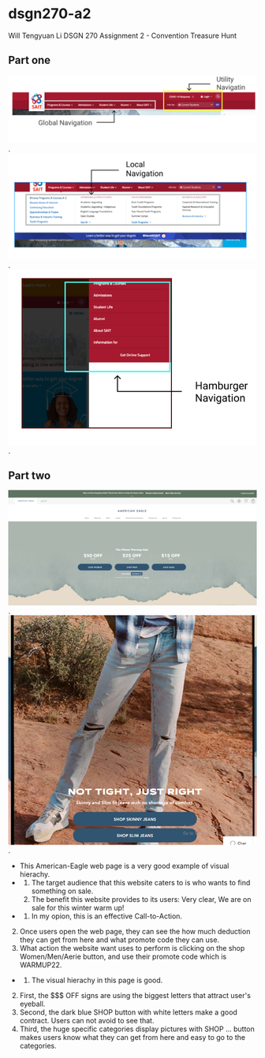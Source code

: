 # dsgn270-a2
Will Tengyuan Li DSGN 270 Assignment 2 - Convention Treasure Hunt
## Part one
![global navigation](./img/sait-global-navi.png "sait-g-navi").
![local navigation](./img/sait-local-navi.png "sait-l-navi").
![hamburger navigation](./img/hamburger-navigation.png "sait-h-navi").
## Part two
![americaneagle-hero-section](./img/americaneagle-hero-section.png "americaneagle-hero-section").
![big-img-with-shoplink](./img/ae-big-pic.png "americaneagle-hero-section").
- This American-Eagle web page is a very good example of visual hierachy.
- 1. The target audience that this website caters to is who wants to find something on sale.
  2. The benefit this website provides to its users:
    Very clear, We are on sale for this winter warm up!
- 1. In my opion, this is an effective Call-to-Action. 
2. Once users open the web page, they can see the how much deduction they can get from here and what promote code they can use. 
3. What action the website want uses to perform is clicking on the shop Women/Men/Aerie button, and use their promote code which is WARMUP22. 
- 1. The visual hierachy in this page is good. 
2. First, the $$$ OFF signs are using the biggest letters that attract user's eyeball. 
3. Second, the dark blue SHOP button with white letters make a good contract. Users can not avoid to see that. 
4. Third, the huge specific categories display pictures with SHOP ... button makes users know what they can get from here and easy to go to the categories.
  